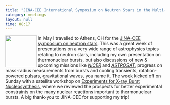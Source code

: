 ```yaml
---
title: "JINA-CEE International Symposium on Neutron Stars in the Multi-Messenger Era: Prospects & Challenges"
category: meetings
layout: null
time: 08:17
---
```

<!-- converted from blosxom format post using convert.pl dkg 22.1.2022 -->
  <!---- Begin .post ---->
<img src="https://www.jinaweb.org/themes/jina/images/logo.svg" width="100" align="left"></a>
In May I travelled to Athens, OH for the 
<a href="http://www.jinaweb.org">JINA-CEE</a>
<a href="http://www.phy.ohiou.edu/~SoNS/index.html">symposium on neutron
stars</a>.
This was a great week of presentations on a very wide range of astrophysics
topics relating to neutron stars, including my own presentation on 
thermonuclear bursts, but also discussions of new & upcoming missions like
<em><a href="https://heasarc.gsfc.nasa.gov/docs/nicer/">NICER</a></em> and
<em><a href="http://astrosat.iucaa.in">ASTROSAT</a></em>,
progress on mass-radius measurements from bursts and cooling
transients, rotation-powered pulsars, gravitational waves, you name it.
The
week kicked off on Sunday with a satellite workshop on 
<a href="https://indico.fnal.gov/internalPage.py?pageId=0&confId=11244">Experiments for X-ray Burst Nucleosynthesis</a>,
where we reviewed the prospects for better experimental constraints on the
many nuclear reactions important to thermonuclear bursts.
A big thank-you to JINA-CEE for supporting my trip!
